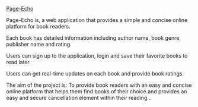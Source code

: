 [Page-Echo](https://assingment-eight-react-router.netlify.app/)

Page-Echo is, a web application that provides a simple and concise online platform for book readers.

Each book has detailed information including author name, book genre, publisher name and rating.

Users can sign up to the application, login and save their favorite books to read later.

Users can get real-time updates on each book and provide book ratings.

The aim of the project is: To provide book readers with an easy and concise online platform that helps them find books of their choice and provides an easy and secure cancellation element within their reading...
